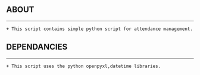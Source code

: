 ## ABOUT
-------------------------------------------------------------
    + This script contains simple python script for attendance management.

## DEPENDANCIES
-------------------------------------------------------------
    + This script uses the python openpyxl,datetime libraries.
